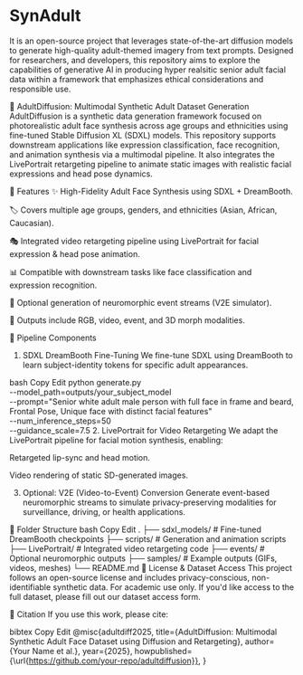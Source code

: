 # SynAdult
It is an open-source project that leverages state-of-the-art diffusion models to generate high-quality adult-themed imagery from text prompts. Designed for researchers, and developers, this repository aims to explore the capabilities of generative AI in producing hyper realsitic senior adult facial data within a framework that emphasizes ethical considerations and responsible use.

🧠 AdultDiffusion: Multimodal Synthetic Adult Dataset Generation
AdultDiffusion is a synthetic data generation framework focused on photorealistic adult face synthesis across age groups and ethnicities using fine-tuned Stable Diffusion XL (SDXL) models. This repository supports downstream applications like expression classification, face recognition, and animation synthesis via a multimodal pipeline. It also integrates the LivePortrait retargeting pipeline to animate static images with realistic facial expressions and head pose dynamics.

🚀 Features
✨ High-Fidelity Adult Face Synthesis using SDXL + DreamBooth.

🏷️ Covers multiple age groups, genders, and ethnicities (Asian, African, Caucasian).

🎭 Integrated video retargeting pipeline using LivePortrait for facial expression & head pose animation.

📊 Compatible with downstream tasks like face classification and expression recognition.

🎥 Optional generation of neuromorphic event streams (V2E simulator).

📡 Outputs include RGB, video, event, and 3D morph modalities.

🧩 Pipeline Components
1. SDXL DreamBooth Fine-Tuning
We fine-tune SDXL using DreamBooth to learn subject-identity tokens for specific adult appearances.

bash
Copy
Edit
python generate.py \
    --model_path=outputs/your_subject_model \
    --prompt="Senior white adult male person with full face in frame and beard, Frontal Pose, Unique face with distinct facial features" \
    --num_inference_steps=50 \
    --guidance_scale=7.5
2. LivePortrait for Video Retargeting
We adapt the LivePortrait pipeline for facial motion synthesis, enabling:

Retargeted lip-sync and head motion.

Video rendering of static SD-generated images.

3. Optional: V2E (Video-to-Event) Conversion
Generate event-based neuromorphic streams to simulate privacy-preserving modalities for surveillance, driving, or health applications.

📁 Folder Structure
bash
Copy
Edit
.
├── sdxl_models/              # Fine-tuned DreamBooth checkpoints
├── scripts/                  # Generation and animation scripts
├── LivePortrait/             # Integrated video retargeting code
├── events/                   # Optional neuromorphic outputs
├── samples/                  # Example outputs (GIFs, videos, meshes)
└── README.md
📜 License & Dataset Access
This project follows an open-source license and includes privacy-conscious, non-identifiable synthetic data. For academic use only. If you'd like access to the full dataset, please fill out our dataset access form.

📣 Citation
If you use this work, please cite:

bibtex
Copy
Edit
@misc{adultdiff2025,
  title={AdultDiffusion: Multimodal Synthetic Adult Face Dataset using Diffusion and Retargeting},
  author={Your Name et al.},
  year={2025},
  howpublished={\url{https://github.com/your-repo/adultdiffusion}},
}

